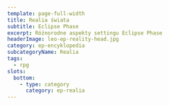 ```yaml
---
template: page-full-width
title: Realia świata
subtitle: Eclipse Phase
excerpt: Różnorodne aspekty settingu Eclipse Phase 
headerImage: leo-ep-reality-head.jpg
category: ep-encyklopedia
subcategoryName: Realia
tags:
  - rpg
slots:
  bottom:
    - type: category
      category: ep-realia
---
```

<block id="w-budowie" />
